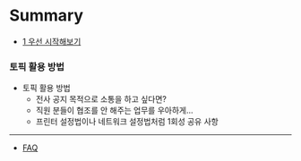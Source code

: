 # Summary

* [1 우선 시작해보기](getting_started.md)

### 토픽 활용 방법

* 토픽 활용 방법
  * 전사 공지 목적으로 소통을 하고 싶다면?
  * 직원 분들이 협조를 안 해주는 업무를 우아하게...
  * 프린터 설정법이나 네트워크 설정법처럼 1회성 공유 사항

----

* [FAQ](https://jandi.zendesk.com/hc/ko)
